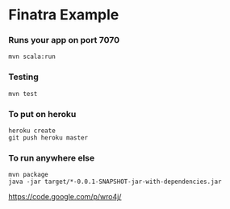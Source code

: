 # Finatra Example

### Runs your app on port 7070

    mvn scala:run

### Testing

    mvn test

### To put on heroku

    heroku create
    git push heroku master

### To run anywhere else

    mvn package
    java -jar target/*-0.0.1-SNAPSHOT-jar-with-dependencies.jar









https://code.google.com/p/wro4j/
